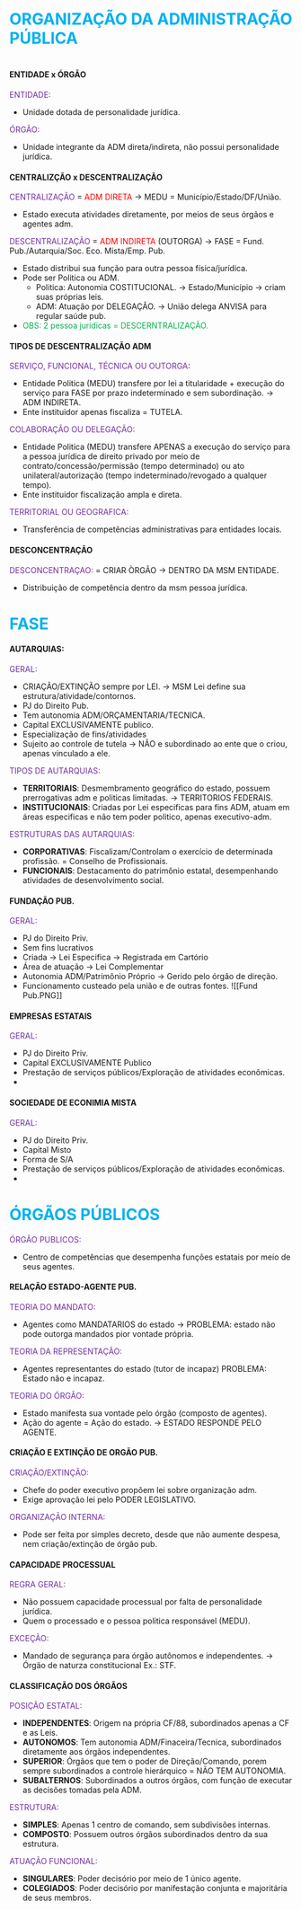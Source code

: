 # <span style="color:rgb(0, 176, 240)">ORGANIZAÇÃO DA ADMINISTRAÇÃO PÚBLICA
# </span>
#### **ENTIDADE x ÓRGÃO** 
<span style="color:rgb(112, 48, 160)">ENTIDADE:</span> 
- Unidade dotada de personalidade jurídica.

<span style="color:rgb(112, 48, 160)">ÓRGÃO:</span> 
 - Unidade integrante da ADM direta/indireta, não possui personalidade jurídica.

#### **CENTRALIZÇÃO x DESCENTRALIZAÇÃO**
<span style="color:rgb(112, 48, 160)">CENTRALIZAÇÃO</span> = <span style="color:rgb(255, 0, 0)">ADM DIRETA</span> -> MEDU = Município/Estado/DF/União.
- Estado executa atividades diretamente, por meios de seus órgãos e agentes adm.

<span style="color:rgb(112, 48, 160)">DESCENTRALIZAÇÃO</span> =  <span style="color:rgb(255, 0, 0)">ADM INDIRETA</span> (OUTORGA) -> FASE = Fund. Pub./Autarquia/Soc. Eco. Mista/Emp. Pub.
- Estado distribui sua função para outra pessoa física/jurídica. 
- Pode ser Politica ou ADM.
	- Politica: Autonomia COSTITUCIONAL. -> Estado/Município -> criam suas próprias leis.
	- ADM: Atuação por DELEGAÇÃO. -> União delega ANVISA para regular saúde pub.
- <span style="color:rgb(0, 176, 80)">OBS: 2 pessoa juridicas = DESCERNTRALIZAÇÃO. </span> 
#### **TIPOS DE DESCENTRALIZAÇÃO ADM**

<span style="color:rgb(112, 48, 160)">SERVIÇO, FUNCIONAL, TÉCNICA OU OUTORGA</span>:
- Entidade Politica (MEDU) transfere por lei a titularidade + execução do serviço para FASE por prazo indeterminado e sem subordinação. -> ADM INDIRETA.
- Ente instituidor apenas fiscaliza = TUTELA.

<span style="color:rgb(112, 48, 160)">COLABORAÇÃO OU DELEGAÇÃO:</span>
- Entidade Politica (MEDU) transfere APENAS a execução do serviço para a pessoa jurídica de direito privado por meio de contrato/concessão/permissão (tempo determinado) ou ato unilateral/autorização (tempo indeterminado/revogado a qualquer tempo).
- Ente instituidor fiscalização ampla e direta.

<span style="color:rgb(112, 48, 160)">TERRITORIAL OU GEOGRAFICA:</span>
- Transferência de competências administrativas para entidades locais.
#### **DESCONCENTRAÇÃO** 
<span style="color:rgb(112, 48, 160)">DESCONCENTRAÇAO:</span>  = CRIAR ÒRGÃO -> DENTRO DA MSM ENTIDADE.
- Distribuição de competência dentro da msm pessoa jurídica.

# **<span style="color:rgb(0, 176, 240)">FASE</span>**

#### **AUTARQUIAS:**
<span style="color:rgb(112, 48, 160)">GERAL:</span>
- CRIAÇÃO/EXTINÇÃO sempre por LEI. -> MSM Lei define sua estrutura/atividade/contornos.
- PJ do Direito Pub.
- Tem autonomia ADM/ORÇAMENTARIA/TECNICA.
- Capital EXCLUSIVAMENTE publico.
- Especialização de fins/atividades
- Sujeito ao controle de tutela -> NÃO e subordinado ao ente que o criou, apenas vinculado a ele.

<span style="color:rgb(112, 48, 160)">TIPOS DE AUTARQUIAS:</span>
- **TERRITORIAIS**: Desmembramento geográfico do estado, possuem prerrogativas adm e politicas limitadas. -> TERRITORIOS FEDERAIS.
- **INSTITUCIONAIS**: Criadas por Lei especificas para fins ADM, atuam em áreas especificas e não tem poder politico, apenas executivo-adm.

<span style="color:rgb(112, 48, 160)">ESTRUTURAS DAS AUTARQUIAS:</span>
- **CORPORATIVAS**: Fiscalizam/Controlam o exercício de determinada profissão. = Conselho de Profissionais. 
- **FUNCIONAIS**: Destacamento do patrimônio estatal, desempenhando atividades de desenvolvimento social. 

#### **FUNDAÇÃO PUB.**
<span style="color:rgb(112, 48, 160)">GERAL:</span>
- PJ do Direito Priv.
- Sem fins lucrativos
- Criada -> Lei Especifica -> Registrada em Cartório
- Área de atuação -> Lei Complementar 
- Autonomia ADM/Patrimônio Próprio -> Gerido pelo órgão de direção.
- Funcionamento custeado pela união e de outras fontes.
![[Fund Pub.PNG]]

#### **EMPRESAS ESTATAIS**
<span style="color:rgb(112, 48, 160)">GERAL:</span>
- PJ do Direito Priv.
- Capital EXCLUSIVAMENTE Publico
- Prestação de serviços públicos/Exploração de atividades econômicas.
- 
#### **SOCIEDADE DE ECONIMIA MISTA**
<span style="color:rgb(112, 48, 160)">GERAL:</span>
- PJ do Direito Priv.
- Capital Misto
- Forma de S/A
- Prestação de serviços públicos/Exploração de atividades econômicas.
-
# <span style="color:rgb(0, 176, 240)">ÓRGÃOS PÚBLICOS</span> 
<span style="color:rgb(112, 48, 160)">ÓRGÃO PUBLICOS:</span>
- Centro de competências que desempenha funções estatais por meio de seus agentes.
#### **RELAÇÃO ESTADO-AGENTE PUB.**
<span style="color:rgb(112, 48, 160)">TEORIA DO MANDATO:</span>
- Agentes como MANDATARIOS do estado -> PROBLEMA: estado não pode outorga mandados pior vontade própria.

<span style="color:rgb(112, 48, 160)">TEORIA DA REPRESENTAÇÃO:</span> 
- Agentes representantes do estado (tutor de incapaz)  PROBLEMA: Estado não e incapaz.

<span style="color:rgb(112, 48, 160)">TEORIA DO ÓRGÃO:</span> 
- Estado manifesta sua vontade pelo órgão (composto de agentes).
- Ação do agente = Ação do estado. -> ESTADO RESPONDE PELO AGENTE.
#### **CRIAÇÃO E EXTINÇÃO DE ORGÃO PUB.**
<span style="color:rgb(112, 48, 160)">CRIAÇÃO/EXTINÇÃO:</span>
- Chefe do poder executivo propõem lei sobre organização adm.
- Exige aprovação lei pelo PODER LEGISLATIVO.

<span style="color:rgb(112, 48, 160)">ORGANIZAÇÃO INTERNA:
</span> 
- Pode ser feita por simples decreto, desde que não aumente despesa, nem criação/extinção de órgão pub.

#### **CAPACIDADE PROCESSUAL**
<span style="color:rgb(112, 48, 160)">REGRA GERAL:</span> 
- Não possuem capacidade processual por falta de personalidade jurídica.
- Quem o processado e o pessoa politica responsável (MEDU).

<span style="color:rgb(112, 48, 160)">EXCEÇÃO: </span>
- Mandado de segurança para órgão autônomos e independentes. -> Órgão de naturza constitucional Ex.: STF.

#### **CLASSIFICAÇÃO DOS ÓRGÃOS** 
<span style="color:rgb(112, 48, 160)">POSIÇÃO ESTATAL: </span>
- **INDEPENDENTES**: Origem na própria CF/88, subordinados apenas a CF e as Leis.
- **AUTONOMOS**: Tem autonomia ADM/Finaceira/Tecnica, subordinados diretamente aos órgãos independentes.
- **SUPERIOR**: Órgãos que tem o poder de Direção/Comando, porem sempre subordinados a controle hierárquico = NÃO TEM AUTONOMIA.
- **SUBALTERNOS**: Subordinados a outros órgãos, com função de executar as decisões tomadas pela ADM.

<span style="color:rgb(112, 48, 160)">ESTRUTURA:</span>
- **SIMPLES**: Apenas 1 centro de comando, sem subdivisões internas.
- **COMPOSTO**: Possuem outros órgãos subordinados dentro da sua estrutura.

<span style="color:rgb(112, 48, 160)">ATUAÇÃO FUNCIONAL:</span>
- **SINGULARES**: Poder decisório por meio de 1 único agente.
- **COLEGIADOS**: Poder decisório por manifestação conjunta e majoritária de seus membros.

